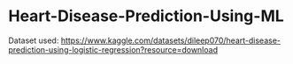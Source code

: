 # Heart-Disease-Prediction-Using-ML

Dataset used:
https://www.kaggle.com/datasets/dileep070/heart-disease-prediction-using-logistic-regression?resource=download
